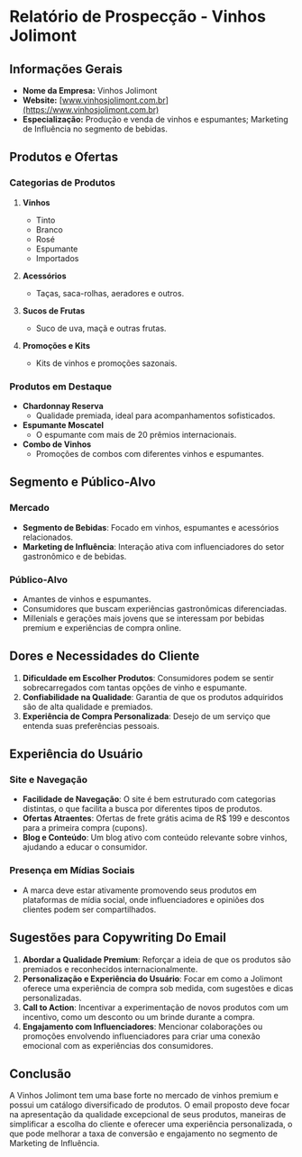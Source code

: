 # Relatório de Prospecção - Vinhos Jolimont

## Informações Gerais
- **Nome da Empresa:** Vinhos Jolimont
- **Website:** [www.vinhosjolimont.com.br](https://www.vinhosjolimont.com.br)
- **Especialização:** Produção e venda de vinhos e espumantes; Marketing de Influência no segmento de bebidas.

## Produtos e Ofertas
### Categorias de Produtos
1. **Vinhos**
   - Tinto
   - Branco
   - Rosé
   - Espumante
   - Importados

2. **Acessórios**
   - Taças, saca-rolhas, aeradores e outros.

3. **Sucos de Frutas**
   - Suco de uva, maçã e outras frutas.

4. **Promoções e Kits**
   - Kits de vinhos e promoções sazonais.

### Produtos em Destaque
- **Chardonnay Reserva**
  - Qualidade premiada, ideal para acompanhamentos sofisticados.
- **Espumante Moscatel**
  - O espumante com mais de 20 prêmios internacionais.
- **Combo de Vinhos**
  - Promoções de combos com diferentes vinhos e espumantes.

## Segmento e Público-Alvo
### Mercado
- **Segmento de Bebidas**: Focado em vinhos, espumantes e acessórios relacionados.
- **Marketing de Influência**: Interação ativa com influenciadores do setor gastronômico e de bebidas.

### Público-Alvo
- Amantes de vinhos e espumantes.
- Consumidores que buscam experiências gastronômicas diferenciadas.
- Millenials e gerações mais jovens que se interessam por bebidas premium e experiências de compra online.

## Dores e Necessidades do Cliente
1. **Dificuldade em Escolher Produtos**: Consumidores podem se sentir sobrecarregados com tantas opções de vinho e espumante.
2. **Confiabilidade na Qualidade**: Garantia de que os produtos adquiridos são de alta qualidade e premiados.
3. **Experiência de Compra Personalizada**: Desejo de um serviço que entenda suas preferências pessoais.

## Experiência do Usuário
### Site e Navegação
- **Facilidade de Navegação**: O site é bem estruturado com categorias distintas, o que facilita a busca por diferentes tipos de produtos.
- **Ofertas Atraentes**: Ofertas de frete grátis acima de R$ 199 e descontos para a primeira compra (cupons).
- **Blog e Conteúdo**: Um blog ativo com conteúdo relevante sobre vinhos, ajudando a educar o consumidor.

### Presença em Mídias Sociais
- A marca deve estar ativamente promovendo seus produtos em plataformas de mídia social, onde influenciadores e opiniões dos clientes podem ser compartilhados.

## Sugestões para Copywriting Do Email
1. **Abordar a Qualidade Premium**: Reforçar a ideia de que os produtos são premiados e reconhecidos internacionalmente.
2. **Personalização e Experiência do Usuário**: Focar em como a Jolimont oferece uma experiência de compra sob medida, com sugestões e dicas personalizadas.
3. **Call to Action**: Incentivar a experimentação de novos produtos com um incentivo, como um desconto ou um brinde durante a compra.
4. **Engajamento com Influenciadores**: Mencionar colaborações ou promoções envolvendo influenciadores para criar uma conexão emocional com as experiências dos consumidores.

## Conclusão
A Vinhos Jolimont tem uma base forte no mercado de vinhos premium e possui um catálogo diversificado de produtos. O email proposto deve focar na apresentação da qualidade excepcional de seus produtos, maneiras de simplificar a escolha do cliente e oferecer uma experiência personalizada, o que pode melhorar a taxa de conversão e engajamento no segmento de Marketing de Influência.